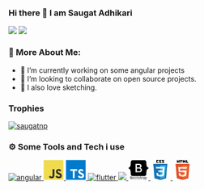 ### Hi there 👋 I am Saugat Adhikari ###
<a href="https://www.linkedin.com/in/saugat-adhikari-586b85232/"><img src="https://avatars.githubusercontent.com/u/357098?s=200&v=4" width=20></a>     <a href="https://twitter.com/SaugatAdicary"><img src="https://avatars.githubusercontent.com/u/50278?s=200&v=4" width=20></a>


<!--
**saugatnp/saugatnp** is a ✨ _special_ ✨ repository because its `README.md` (this file) appears on your GitHub profile.
-->
### 🧐 More About Me:

- 🔭 I’m currently working on some angular projects
- 👯 I’m looking to collaborate on open source projects.
- 🎉 I also love sketching.

### Trophies
<p align="left"> <a href="https://github.com/ryo-ma/github-profile-trophy"><img src="https://github-profile-trophy.vercel.app/?username=saugatnp" alt="saugatnp" /></a> </p>

### ⚙️ Some Tools and Tech i use

<p align="left"> 
  <a href="https://angular.io" target="_blank" rel="noreferrer"> 
    <img src="https://angular.io/assets/images/logos/angular/angular.svg" alt="angular" width="40" height="40"/> 
  </a> 
   <a href="https://developer.mozilla.org/en-US/docs/Web/JavaScript" target="_blank" rel="noreferrer">
    <img src="https://raw.githubusercontent.com/devicons/devicon/master/icons/javascript/javascript-original.svg" alt="javascript" width="40" height="40"/> 
  </a> 
  <a href="https://www.typescriptlang.org/" target="_blank" rel="noreferrer">
    <img src="https://raw.githubusercontent.com/devicons/devicon/master/icons/typescript/typescript-original.svg" alt="typescript" width="40" height="40"/> 
  </a>
   <a href="https://flutter.dev" target="_blank" rel="noreferrer">
    <img src="https://www.vectorlogo.zone/logos/flutterio/flutterio-icon.svg" alt="flutter" width="40" height="40"/> 
  </a> 
  <a href="https://flutter.dev" target="_blank" rel="noreferrer">
    <img src="https://user-images.githubusercontent.com/50577675/227497392-2ed627e2-13ff-411e-9bbf-ac4e603eeaf1.png" width=40> 
  </a> 
  <a href="https://getbootstrap.com" target="_blank" rel="noreferrer"> 
    <img src="https://raw.githubusercontent.com/devicons/devicon/master/icons/bootstrap/bootstrap-plain-wordmark.svg" alt="bootstrap" width="40" height="40"/> 
  </a>
  <a href="https://www.w3schools.com/css/" target="_blank" rel="noreferrer">
    <img src="https://raw.githubusercontent.com/devicons/devicon/master/icons/css3/css3-original-wordmark.svg" alt="css3" width="40" height="40"/> 
  </a> 
 
  <a href="https://www.w3.org/html/" target="_blank" rel="noreferrer">
    <img src="https://raw.githubusercontent.com/devicons/devicon/master/icons/html5/html5-original-wordmark.svg" alt="html5" width="40" height="40"/> 
  </a> 
 
</p>



